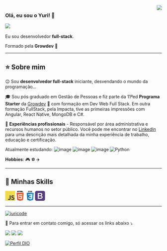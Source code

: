 <img align='right' src="https://github-readme-stats.vercel.app/api?username=yuribigon&show_icons=true&title_color=783c00&text_color=af552e&icon_color=783c00&bg_color=f8efd4&cache_seconds=2300">

### Olá, eu sou o Yuri! 👋

<img src="https://img.shields.io/static/v1?label=Overview&message=yuribigon&color=f8efd4&style=for-the-badge&logo=GitHub">

<p>

Eu sou desenvolvedor **full-stack**.

Formado pela **Growdev** 🚀<br/>


</p>
<hr>

## ⭐ Sobre mim
:wink: Sou **desenvolvedor full-stack** iniciante, desvendando o mundo da programação...

🎓 Sou pós graduado em Gestão de Pessoas e fiz parte da 11ªed **Programa Starter** da <a href="https://www.growdev.com.br/">Growdev</a> 🚀 com formação em Dev Web Full Stack. Em outra formação FullStack, pela Impacta, tive as primeiras impressões com Angular, React Native, MongoDB e C#.

💼 **Experiências profissionais** - Responsável por área administrativa e recursos humanos no setor público. Você pode me encontrar no [LinkedIn](https://www.linkedin.com/in/yuri-bigon/) para uma descrição mais detalhada da minha experiência de trabalho, educação e certificação.

Atualmente estudando: ![image](https://img.shields.io/badge/Node.js-43853D?style=for-the-badge&logo=node.js&logoColor=white) ![image](https://img.shields.io/badge/TypeScript-007ACC?style=for-the-badge&logo=typescript&logoColor=white) ![image](https://img.shields.io/badge/Express.js-404D59?style=for-the-badge) ![Python](https://img.shields.io/badge/Python-000?style=for-the-badge&logo=python)

**Hobbies**: :video_game: :soccer: :airplane: 

---

## 🚀 Minhas Skills


<code><img height="32" src="https://raw.githubusercontent.com/github/explore/80688e429a7d4ef2fca1e82350fe8e3517d3494d/topics/javascript/javascript.png" alt="Javascript"/></code><code><img height="32" src="https://raw.githubusercontent.com/github/explore/80688e429a7d4ef2fca1e82350fe8e3517d3494d/topics/html/html.png" alt="HTML5"/></code><code><img height="32" src="https://raw.githubusercontent.com/github/explore/80688e429a7d4ef2fca1e82350fe8e3517d3494d/topics/css/css.png" alt="CSS"/></code><code><img height="32" src="https://raw.githubusercontent.com/github/explore/80688e429a7d4ef2fca1e82350fe8e3517d3494d/topics/bootstrap/bootstrap.png" alt="Bootstrap"/></code>

---

[![iuricode](https://github-readme-stats.vercel.app/api/top-langs/?username=yuribigon&hide=html&layout=compact&theme=highcontrast)](https://github.com/anuraghazra/github-readme-stats)

<p align="left">
  💌 Para entrar em contato comigo, só acessar os links abaixo ⤵️
</p>

<p align="left">
  <a href="#" alt="Gmail">
  <img src="https://img.shields.io/badge/-Gmail-FF0000?style=flat-square&labelColor=FF0000&logo=gmail&logoColor=white&link=yuri.bigon@gmail.com" /></a>

  <a href="https://www.linkedin.com/in/yuri-bigon/" alt="Linkedin">
  <img src="https://img.shields.io/badge/-Linkedin-0e76a8?style=flat-square&logo=Linkedin&logoColor=white&link=https://www.linkedin.com/in/yuri-bigon/" /></a>

  <a href="https://www.instagram.com/yuribigon/" alt="Instagram">
  <img src="https://img.shields.io/badge/-Instagram-DF0174?style=flat-square&labelColor=DF0174&logo=instagram&logoColor=white&link=https://www.instagram.com/yuribigon/"/></a>
</p>

[![Perfil DIO](https://img.shields.io/badge/-Meu%20Perfil%20na%20DIO-30A3DC?style=for-the-badge)](https://web.dio.me/users/yuri_bigon/)


